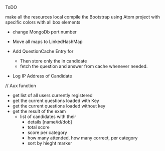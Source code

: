 ToDO

make all the resources local
compile the Bootstrap using Atom project
	with specific colors
	with all box elements
	
- change MongoDb port number
- Move all maps to LinkedHashMap
- Add QuestionCache Entry for 	<questionId vs Question>
	- Then store only the <questionNo vs questionId> in candidate
	- fetch the question and answer from cache whenever needed.
	
- Log IP Address of Candidate


// Aux function
- get list of all users currently registered
- get the current questions loaded with Key
- get the current questions loaded without key
- get the result of the exam
	- list of candidates with their
		- details [name/id/dob] 
		- total score
		- score per category
		- how many attended, how many correct, per category
		- sort by hieght marker


